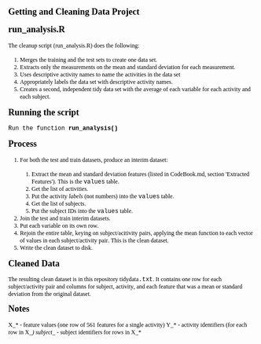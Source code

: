 <!DOCTYPE html PUBLIC "-//W3C//DTD HTML 4.01//EN" "http://www.w3.org/TR/html4/strict.dtd">
<html>
<head>
  <meta http-equiv="Content-Type" content="text/html; charset=utf-8">
  <meta http-equiv="Content-Style-Type" content="text/css">
  <title>Getting-and-Cleaning-Data-Project/README.md at master · willurd/Getting-and-Cleaning-Data-Project</title>
  <meta name="Description" content="Contribute to Getting-and-Cleaning-Data-Project development by creating an account on GitHub.">
  <meta name="Generator" content="Cocoa HTML Writer">
  <meta name="CocoaVersion" content="1504.83">
  <style type="text/css">
    p.p1 {margin: 0.0px 0.0px 0.0px 0.0px; line-height: 14.0px; font: 12.0px Times; color: #000000; -webkit-text-stroke: #000000; min-height: 14.0px}
    p.p3 {margin: 0.0px 0.0px 12.0px 0.0px; line-height: 14.0px; font: 12.0px Times; color: #000000; -webkit-text-stroke: #000000}
    p.p5 {margin: 0.0px 0.0px 0.0px 0.0px; line-height: 14.0px; font: 12.0px Courier; color: #000000; -webkit-text-stroke: #000000}
    p.p6 {margin: 0.0px 0.0px 0.0px 0.0px; line-height: 14.0px; font: 12.0px Courier; color: #000000; -webkit-text-stroke: #000000; min-height: 14.0px}
    li.li4 {margin: 0.0px 0.0px 0.0px 0.0px; line-height: 14.0px; font: 12.0px Times; color: #000000; -webkit-text-stroke: #000000}
    span.s1 {font-kerning: none}
    span.s2 {-webkit-text-stroke: 0px #000000}
    span.s3 {font: 12.0px Courier; font-kerning: none}
    ol.ol1 {list-style-type: decimal}
  </style>
</head>
<body>
<p class="p1"><span class="s1"></span><br></p>
<h1 style="margin: 0.0px 0.0px 14.9px 0.0px; line-height: 22.0px; font: 18.0px Times; color: #000000; -webkit-text-stroke: #000000"><span class="s1"><b>Getting and Cleaning Data Project</b></span></h1>
<h2 style="margin: 0.0px 0.0px 14.9px 0.0px; line-height: 22.0px; font: 18.0px Times; color: #000000; -webkit-text-stroke: #000000"><span class="s1"><b>run_analysis.R</b></span></h2>
<p class="p3"><span class="s1">The cleanup script (run_analysis.R) does the following:</span></p>
<ol class="ol1">
  <li class="li4"><span class="s2"></span><span class="s1">Merges the training and the test sets to create one data set.</span></li>
  <li class="li4"><span class="s2"></span><span class="s1">Extracts only the measurements on the mean and standard deviation for each measurement.</span></li>
  <li class="li4"><span class="s2"></span><span class="s1">Uses descriptive activity names to name the activities in the data set</span></li>
  <li class="li4"><span class="s2"></span><span class="s1">Appropriately labels the data set with descriptive activity names.</span></li>
  <li class="li4"><span class="s2"></span><span class="s1">Creates a second, independent tidy data set with the average of each variable for each activity and each subject.</span></li>
</ol>
<h2 style="margin: 0.0px 0.0px 14.9px 0.0px; line-height: 22.0px; font: 18.0px Times; color: #000000; -webkit-text-stroke: #000000"><span class="s1"><b>Running the script</b></span></h2>
<p class="p5"><span class="s1">Run the function <b>run_analysis()</b></span></p>
<p class="p6"><span class="s1"><span class="Apple-converted-space"> </span></span></p>
<h2 style="margin: 0.0px 0.0px 14.9px 0.0px; line-height: 22.0px; font: 18.0px Times; color: #000000; -webkit-text-stroke: #000000"><span class="s1"><b>Process</b></span></h2>
<ol class="ol1">
  <li class="li4"><span class="s2"></span><span class="s1">For both the test and train datasets, produce an interim dataset:</span></li>
  <ol class="ol1">
    <li class="li4"><span class="s2"></span><span class="s1">Extract the mean and standard deviation features (listed in CodeBook.md, section 'Extracted Features'). This is the </span><span class="s3">values</span><span class="s1"> table.</span></li>
    <li class="li4"><span class="s2"></span><span class="s1">Get the list of activities.</span></li>
    <li class="li4"><span class="s2"></span><span class="s1">Put the activity <i>labels</i> (not numbers) into the </span><span class="s3">values</span><span class="s1"> table.</span></li>
    <li class="li4"><span class="s2"></span><span class="s1">Get the list of subjects.</span></li>
    <li class="li4"><span class="s2"></span><span class="s1">Put the subject IDs into the </span><span class="s3">values</span><span class="s1"> table.</span></li>
  </ol>
  <li class="li4"><span class="s2"></span><span class="s1">Join the test and train interim datasets.</span></li>
  <li class="li4"><span class="s2"></span><span class="s1">Put each variable on its own row.</span></li>
  <li class="li4"><span class="s2"></span><span class="s1">Rejoin the entire table, keying on subject/acitivity pairs, applying the mean function to each vector of values in each subject/activity pair. This is the clean dataset.</span></li>
  <li class="li4"><span class="s2"></span><span class="s1">Write the clean dataset to disk.</span></li>
</ol>
<h2 style="margin: 0.0px 0.0px 14.9px 0.0px; line-height: 22.0px; font: 18.0px Times; color: #000000; -webkit-text-stroke: #000000"><span class="s1"><b>Cleaned Data</b></span></h2>
<p class="p3"><span class="s1">The resulting clean dataset is in this repository tidydata</span><span class="s3">.txt</span><span class="s1">. It contains one row for each subject/activity pair and columns for subject, activity, and each feature that was a mean or standard deviation from the original dataset.</span></p>
<h2 style="margin: 0.0px 0.0px 14.9px 0.0px; line-height: 22.0px; font: 18.0px Times; color: #000000; -webkit-text-stroke: #000000"><span class="s1"><b>Notes</b></span></h2>
<p class="p3"><span class="s1">X_* - feature values (one row of 561 features for a single activity) Y_* - activity identifiers (for each row in X_<i>) subject_</i> - subject identifiers for rows in X_*</span></p>
</body>
</html>
